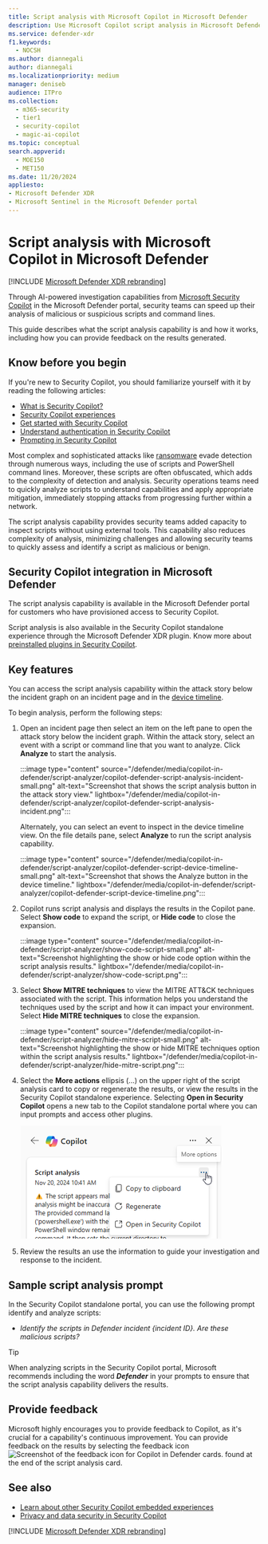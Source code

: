 ```yaml
---
title: Script analysis with Microsoft Copilot in Microsoft Defender
description: Use Microsoft Copilot script analysis in Microsoft Defender to investigate scripts and command lines.
ms.service: defender-xdr
f1.keywords:
  - NOCSH
ms.author: diannegali
author: diannegali
ms.localizationpriority: medium
manager: deniseb
audience: ITPro
ms.collection:
  - m365-security
  - tier1
  - security-copilot
  - magic-ai-copilot
ms.topic: conceptual
search.appverid:
  - MOE150
  - MET150
ms.date: 11/20/2024
appliesto:
- Microsoft Defender XDR
- Microsoft Sentinel in the Microsoft Defender portal
---
```


# Script analysis with Microsoft Copilot in Microsoft Defender

[!INCLUDE [Microsoft Defender XDR rebranding](../includes/microsoft-defender.md)]

Through AI-powered investigation capabilities from [Microsoft Security Copilot](/security-copilot/microsoft-security-copilot) in the Microsoft Defender portal, security teams can speed up their analysis of malicious or suspicious scripts and command lines.

This guide describes what the script analysis capability is and how it works, including how you can provide feedback on the results generated.

## Know before you begin

If you're new to Security Copilot, you should familiarize yourself with it by reading the following articles:

- [What is Security Copilot?](/security-copilot/microsoft-security-copilot)
- [Security Copilot experiences](/security-copilot/experiences-security-copilot)
- [Get started with Security Copilot](/security-copilot/get-started-security-copilot)
- [Understand authentication in Security Copilot](/security-copilot/authentication)
- [Prompting in Security Copilot](/security-copilot/prompting-security-copilot)

Most complex and sophisticated attacks like [ransomware](/security/ransomware) evade detection through numerous ways, including the use of scripts and PowerShell command lines. Moreover, these scripts are often obfuscated, which adds to the complexity of detection and analysis. Security operations teams need to quickly analyze scripts to understand capabilities and apply appropriate mitigation, immediately stopping attacks from progressing further within a network.

The script analysis capability provides security teams added capacity to inspect scripts without using external tools. This capability also reduces complexity of analysis, minimizing challenges and allowing security teams to quickly assess and identify a script as malicious or benign.

## Security Copilot integration in Microsoft Defender

The script analysis capability is available in the Microsoft Defender portal for customers who have provisioned access to Security Copilot.

Script analysis is also available in the Security Copilot standalone experience through the Microsoft Defender XDR plugin. Know more about [preinstalled plugins in Security Copilot](/security-copilot/manage-plugins#preinstalled-plugins).

## Key features

You can access the script analysis capability within the attack story below the incident graph on an incident page and in the [device timeline](/defender-endpoint/device-timeline-event-flag).

To begin analysis, perform the following steps:

1. Open an incident page then select an item on the left pane to open the attack story below the incident graph. Within the attack story, select an event with a script or command line that you want to analyze. Click **Analyze** to start the analysis.

   :::image type="content" source="/defender/media/copilot-in-defender/script-analyzer/copilot-defender-script-analysis-incident-small.png" alt-text="Screenshot that shows the script analysis button in the attack story view." lightbox="/defender/media/copilot-in-defender/script-analyzer/copilot-defender-script-analysis-incident.png":::

   Alternately, you can select an event to inspect in the device timeline view. On the file details pane, select **Analyze** to run the script analysis capability.

   :::image type="content" source="/defender/media/copilot-in-defender/script-analyzer/copilot-defender-script-device-timeline-small.png" alt-text="Screenshot that shows the Analyze button in the device timeline." lightbox="/defender/media/copilot-in-defender/script-analyzer/copilot-defender-script-device-timeline.png":::
  
2. Copilot runs script analysis and displays the results in the Copilot pane. Select **Show code** to expand the script, or **Hide code** to close the expansion.

   :::image type="content" source="/defender/media/copilot-in-defender/script-analyzer/show-code-script-small.png" alt-text="Screenshot highlighting the show or hide code option within the script analysis results." lightbox="/defender/media/copilot-in-defender/script-analyzer/show-code-script.png":::

3. Select **Show MITRE techniques** to view the MITRE ATT&CK techniques associated with the script. This information helps you understand the techniques used by the script and how it can impact your environment. Select **Hide MITRE techniques** to close the expansion.

   :::image type="content" source="/defender/media/copilot-in-defender/script-analyzer/hide-mitre-script-small.png" alt-text="Screenshot highlighting the show or hide MITRE techniques option within the script analysis results." lightbox="/defender/media/copilot-in-defender/script-analyzer/hide-mitre-script.png":::

4. Select the **More actions** ellipsis (...) on the upper right of the script analysis card to copy or regenerate the results, or view the results in the Security Copilot standalone experience. Selecting **Open in Security Copilot** opens a new tab to the Copilot standalone portal where you can input prompts and access other plugins.
  
    ![Screenshot that shows the More actions option in the Copilot script analysis card.](/defender/media/copilot-in-defender/script-analyzer/script-analysis-options.png)

5. Review the results an use the information to guide your investigation and response to the incident.

## Sample script analysis prompt

In the Security Copilot standalone portal, you can use the following prompt identify and analyze scripts:

- *Identify the scripts in Defender incident {incident ID}. Are these malicious scripts?*

> [!TIP]
> When analyzing scripts in the Security Copilot portal, Microsoft recommends including the word ***Defender*** in your prompts to ensure that the script analysis capability delivers the results.

## Provide feedback

Microsoft highly encourages you to provide feedback to Copilot, as it's crucial for a capability's continuous improvement. You can provide feedback on the results by selecting the feedback icon ![Screenshot of the feedback icon for Copilot in Defender cards.](/defender/media/copilot-in-defender/copilot-defender-feedback.png) found at the end of the script analysis card.

## See also

- [Learn about other Security Copilot embedded experiences](/security-copilot/experiences-security-copilot)
- [Privacy and data security in Security Copilot](/copilot/security/privacy-data-security)

[!INCLUDE [Microsoft Defender XDR rebranding](../includes/defender-m3d-techcommunity.md)]